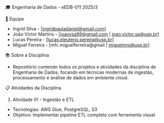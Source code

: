 🎓 Engenharia de Dados - eEDB-011 2025/3

👥 Equipe
- Ingrid Silva - [ingridpauladaniel@gmail.com]
- João Victor Martins - [joaovsa99@gmail.com | joao.victor.sa@usp.br]
- Lucas Pereira - [lucas.eleuterio.pereira@usp.br]
- Miguel Ferreira - [mfc.miguelferreira@gmail | miguelnns@usp.br]

📚 Sobre a Disciplina
- Repositório contendo todos os projetos e atividades da disciplina de Engenharia de Dados, focando em técnicas modernas de ingestão, processamento e análise de dados em ambiente cloud.

📋 Atividades da Disciplina
1) Atividade 01 - Ingestão e ETL
- Tecnologias: AWS Glue, PostgreSQL, S3
- Objetivo: Implementar pipeline ETL completo com ferramenta visual
